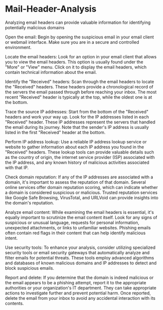 # Mail-Header-Analysis
Analyzing email headers can provide valuable information for identifying potentially malicious domains


Open the email: Begin by opening the suspicious email in your email client or webmail interface. Make sure you are in a secure and controlled environment.

Locate the email headers: Look for an option in your email client that allows you to view the email headers. This option is usually found under the "More" or "View" menu. Click on it to display the email headers, which contain technical information about the email.

Identify the "Received" headers: Scan through the email headers to locate the "Received" headers. These headers provide a chronological record of the servers the email passed through before reaching your inbox. The most recent "Received" header is typically at the top, while the oldest one is at the bottom.

Trace the source IP addresses: Start from the bottom of the "Received" headers and work your way up. Look for the IP addresses listed in each "Received" header. These IP addresses represent the servers that handled the email during its journey. Note that the sender's IP address is usually listed in the first "Received" header at the bottom.

Perform IP address lookup: Use a reliable IP address lookup service or website to gather information about each IP address you found in the "Received" headers. These lookup tools can provide valuable details such as the country of origin, the internet service provider (ISP) associated with the IP address, and any known history of malicious activities associated with that IP.

Check domain reputation: If any of the IP addresses are associated with a domain, it's important to assess the reputation of that domain. Several online services offer domain reputation scoring, which can indicate whether a domain is considered suspicious or malicious. Trusted reputation services like Google Safe Browsing, VirusTotal, and URLVoid can provide insights into the domain's reputation.

Analyze email content: While examining the email headers is essential, it's equally important to scrutinize the email content itself. Look for any signs of suspicious or unusual language, requests for personal information, unexpected attachments, or links to unfamiliar websites. Phishing emails often contain red flags in their content that can help identify malicious intent.

Use security tools: To enhance your analysis, consider utilizing specialized security tools or email security gateways that automatically analyze and filter emails for potential threats. These tools employ advanced algorithms and databases of known malicious domains and IP addresses to detect and block suspicious emails.

Report and delete: If you determine that the domain is indeed malicious or the email appears to be a phishing attempt, report it to the appropriate authorities or your organization's IT department. They can take appropriate actions to investigate further and prevent potential harm. Once reported, delete the email from your inbox to avoid any accidental interaction with its contents.
